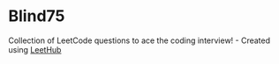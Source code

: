 # Blind75
Collection of LeetCode questions to ace the coding interview! - Created using [LeetHub](https://github.com/QasimWani/LeetHub)
